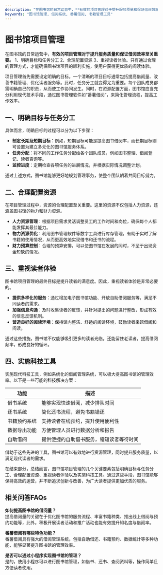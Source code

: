 ```yaml
---
description: "在图书馆的日常运营中，**有效的项目管理对于提升服务质量和保证借阅效率至关重要。** 1、明确目标和任务分工 2、合理配置资源 3、重视读者体验。只有通过合理的管理方式，才能确保图书馆项目的顺利实施，使用户获得更优质的阅读体验。"
keywords: "图书馆管理, 借阅系统, 番薯借阅, 书籍管理工具"
---
```

# 图书馆项目管理

在图书馆的日常运营中，**有效的项目管理对于提升服务质量和保证借阅效率至关重要。** 1、明确目标和任务分工 2、合理配置资源 3、重视读者体验。只有通过合理的管理方式，才能确保图书馆项目的顺利实施，使用户获得更优质的阅读体验。

项目管理首先需要设定明确的目标。一个清晰的项目目标通常包括提高借阅量、改善书籍管理、优化读者服务等。此时，任务分工就变得尤为重要。每个团队成员都需明确自己的职责，从而使工作协同发生。同时，在资源配置方面，图书馆应当充分利用现代技术手段，通过图书管理软件如“番薯借阅”，来简化管理流程，提高工作效率。

## 一、明确目标与任务分工

具体而言，明确目标的过程可以分为以下步骤：

- **制定长期及短期目标**：例如，短期目标可能是提高图书借阅率，而长期目标则可设置为建立多元化的图书馆服务体系。
- **任务分配**：将不同的工作任务分配给各个团队成员，例如图书整理、借阅登记、读者咨询等。
- **监控进度**：定期检查各项任务的进展情况，并根据实际情况调整计划。

通过上述方式，图书馆能够更好地规划管理事务，使整个团队朝着共同目标努力。

## 二、合理配置资源

在项目管理过程中，资源的合理配置至关重要。这里的资源不仅包括人力资源，还涵盖图书馆的物力和财力资源。

- **人力资源管理**：根据项目需求灵活调整员工的工作时间和岗位，确保每个人都能发挥其最佳能力。
- **物力资源优化**：利用图书管理软件等数字工具进行库存管理，有助于实时了解书籍的使用情况，从而更高效地实现借书和还书的流程。
- **财力预算控制**：合理的预算安排，可以使图书馆在发展的同时，不至于出现资金短缺的情况。

## 三、重视读者体验

图书馆项目管理的最终目标是提升读者的满意度。因此，重视读者体验是非常必要的。

- **提供多样化的服务**：通过增加电子图书馆功能、开放自助借阅服务等，满足不同读者的需求。
- **加强信息沟通**：及时收集读者的反馈，并针对提出的问题进行整改，形成有效的信息反馈机制。
- **营造良好的阅读环境**：保持馆内整洁、舒适的阅读环境，鼓励读者来馆借阅和阅读。

通过这些措施，图书馆不仅能够吸引更多的读者光临，还能留住老读者，提高借阅频率，形成良好的循环。

## 四、实施科技工具

实施现代科技工具，例如系统化的借阅管理系统，可以极大提高图书馆的管理效率。以下是一些可能的科技解决方案：

| 功能         | 描述                             |
| ------------ | -------------------------------- |
| 借书系统     | 能够实现快速借阅，减少排队时间 |
| 还书系统     | 简化还书流程，避免书籍错还     |
| 书籍预约系统 | 支持读者在线预约，提升使用便利性 |
| 数据导出功能 | 方便管理人员进行数据分析和报告 |
| 自助借阅     | 提供便捷的自助借书服务，缩短读者等待时间 |

借助于这些先进的工具，图书馆可以有效地进行资源管理，同时提升服务质量，以满足现代读者的需求。

在结束部分，总结而言，图书馆项目管理的几个关键要素包括明确目标与任务分工、合理配置资源、重视读者体验以及实施科技工具。通过这些手段，图书馆能够保持高效的运营，并不断追求创新与改善，为广大读者提供更加优质的服务。

## 相关问答FAQs

**如何提高图书馆的借阅量？**  
提高借阅量的关键在于优化图书馆的服务流程、丰富书籍种类、推出线上借阅与预约功能等，此外，积极开展读者活动和推广活动也能有效提升知名度与借阅率。

**番薯借阅有哪些特色功能？**  
番薯借阅具有强大的借阅管理系统，包括自助借还、书籍预约、数据统计等多种功能，能够显著提升图书馆的管理效率。

**是否可以通过小程序实现图书馆的管理？**  
是的，使用小程序可以进行图书馆管理，如借书、还书、查阅资料等，操作简单且方便读者使用。
